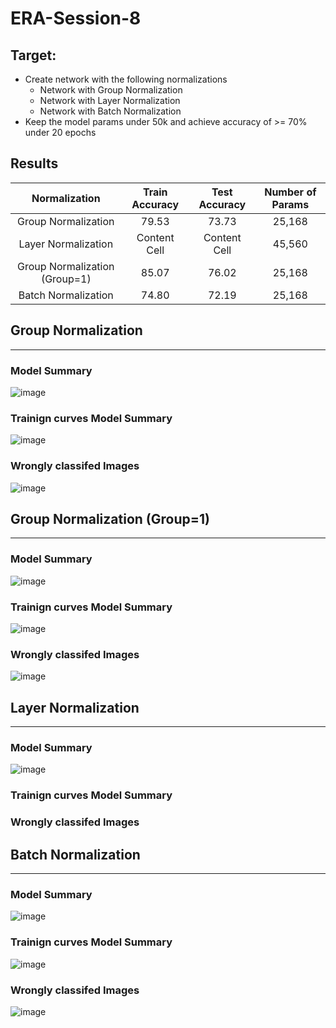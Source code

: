 # ERA-Session-8

## Target:
* Create network with the following normalizations
  * Network with Group Normalization
  * Network with Layer Normalization
  * Network with Batch Normalization
* Keep the model params under 50k and achieve accuracy of >= 70% under 20 epochs

## Results

Normalization | Train Accuracy | Test Accuracy | Number of Params
| :---: | :---: | :---: | :---:
Group Normalization  | 79.53 | 73.73 | 25,168
Layer Normalization  | Content Cell | Content Cell | 45,560
Group Normalization (Group=1) | 85.07 | 76.02 | 25,168
Batch Normalization  | 74.80 | 72.19 | 25,168

## Group Normalization
- - - -
### Model Summary
![image](https://github.com/ShubhamVerma16/ERA-Session-8/assets/46774613/bc091e1d-6aed-4063-8aef-b15c6b5d53b3)
### Trainign curves Model Summary
![image](https://github.com/ShubhamVerma16/ERA-Session-8/assets/46774613/220dfa5d-d970-43ed-90a3-16a927a78512)
### Wrongly classifed Images
![image](https://github.com/ShubhamVerma16/ERA-Session-8/assets/46774613/224432ce-abb1-4e58-9e36-fcd02958bf29)

## Group Normalization (Group=1)
- - - -
### Model Summary
![image](https://github.com/ShubhamVerma16/ERA-Session-8/assets/46774613/20e22c5b-28c1-4c50-8855-43be03c94858)
### Trainign curves Model Summary
![image](https://github.com/ShubhamVerma16/ERA-Session-8/assets/46774613/c07f8cc7-35b0-4fdd-ab6b-1a0462e5f5b9)
### Wrongly classifed Images
![image](https://github.com/ShubhamVerma16/ERA-Session-8/assets/46774613/de376930-63e7-438e-951e-14b444d4944f)

## Layer Normalization
- - - -
### Model Summary
![image](https://github.com/ShubhamVerma16/ERA-Session-8/assets/46774613/a95ccd2b-3e8b-4da9-9c81-58c66b79cb7e)
### Trainign curves Model Summary
### Wrongly classifed Images

## Batch Normalization
- - - -
### Model Summary
![image](https://github.com/ShubhamVerma16/ERA-Session-8/assets/46774613/a2cb2e25-c702-49a7-9f04-23dd4bfc4fdc)
### Trainign curves Model Summary
![image](https://github.com/ShubhamVerma16/ERA-Session-8/assets/46774613/407f1b6e-c49d-491a-86a8-252efe9e96a4)
### Wrongly classifed Images
![image](https://github.com/ShubhamVerma16/ERA-Session-8/assets/46774613/2348753e-b196-4485-888d-4051a216f27b)

